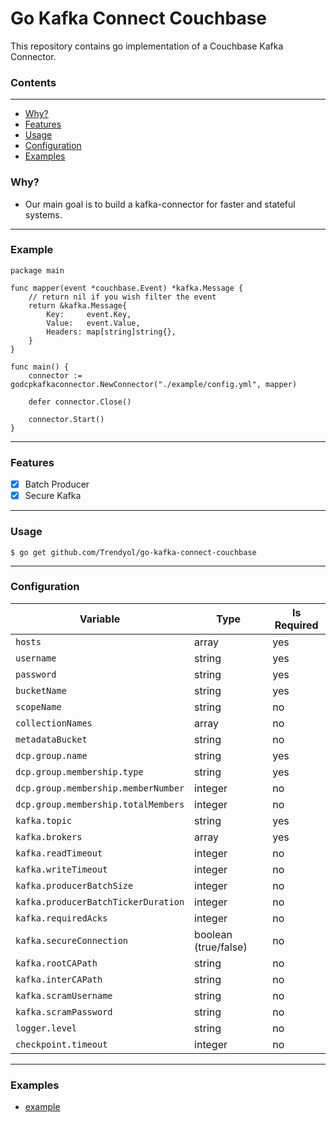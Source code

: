 # Go Kafka Connect Couchbase

This repository contains go implementation of a Couchbase Kafka Connector.

### Contents
---

* [Why?](#why)
* [Features](#features)
* [Usage](#usage)
* [Configuration](#configuration)
* [Examples](#examples)

### Why?

+ Our main goal is to build a kafka-connector for faster and stateful systems. 

---

### Example
```
package main

func mapper(event *couchbase.Event) *kafka.Message {
	// return nil if you wish filter the event
	return &kafka.Message{
		Key:     event.Key,
		Value:   event.Value,
		Headers: map[string]string{},
	}
}

func main() {
	connector := godcpkafkaconnector.NewConnector("./example/config.yml", mapper)

	defer connector.Close()

	connector.Start()
}

```

---

### Features

- [X] Batch Producer
- [X] Secure Kafka

---

### Usage

```
$ go get github.com/Trendyol/go-kafka-connect-couchbase

```

---

### Configuration

| Variable                            | Type                        | Is Required |
|-------------------------------------|-----------------------------|-------------|
| `hosts`                             | array                       | yes         |
| `username`                          | string                      | yes         |
| `password`                          | string                      | yes         |
| `bucketName`                        | string                      | yes         |
| `scopeName`                         | string                      | no          |
| `collectionNames`                   | array                       | no          |
| `metadataBucket`                    | string                      | no          |
| `dcp.group.name`                    | string                      | yes         |
| `dcp.group.membership.type`         | string                      | yes         |
| `dcp.group.membership.memberNumber` | integer                     | no          |
| `dcp.group.membership.totalMembers` | integer                     | no          |
| `kafka.topic`                       | string                      | yes         |
| `kafka.brokers`                     | array                       | yes         |
| `kafka.readTimeout`                 | integer                     | no          |
| `kafka.writeTimeout`                | integer                     | no          |
| `kafka.producerBatchSize`           | integer                     | no          |
| `kafka.producerBatchTickerDuration` | integer                     | no          |
| `kafka.requiredAcks`                | integer                     | no          |
| `kafka.secureConnection`            | boolean (true/false)        | no          |
| `kafka.rootCAPath`                  | string                      | no          |
| `kafka.interCAPath`                 | string                      | no          |
| `kafka.scramUsername`               | string                      | no          |
| `kafka.scramPassword`               | string                      | no          |
| `logger.level`                      | string                      | no          |
| `checkpoint.timeout`                | integer                     | no          |

---

### Examples

- [example](example/main.go)
